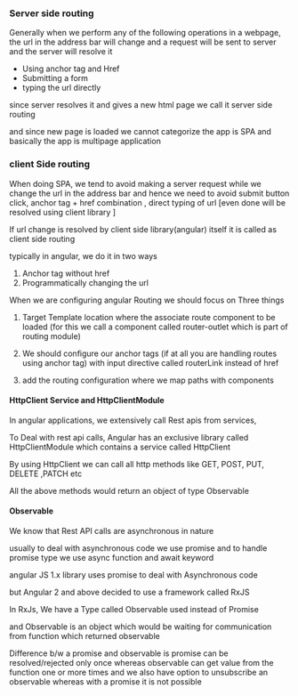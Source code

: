 ### Server side routing

Generally when we perform any of the following operations in a webpage, the 
url in the address bar will change and a request will be sent to server
and the server will resolve it

* Using anchor tag and Href
* Submitting a form
* typing the url directly

since server resolves it and gives a new html page we call it server side
routing

and since new page is loaded we cannot categorize the app is SPA and basically
the app is multipage application

### client Side routing

When doing SPA, we tend to avoid making a server request
while we change the url in the address bar and hence
we need to avoid submit button click, anchor tag + href combination
, direct typing of url [even done will be resolved using client library ]

If url change is resolved by client side library(angular) itself it
is called as client side routing

typically in angular, we do it in two ways

1. Anchor tag without href
2. Programmatically changing the url

When we are configuring angular Routing we should focus on Three things

1. Target Template location where the associate route component to be loaded
(for this we call a component called router-outlet which is part of routing module)

2. We should configure our anchor tags (if at all you are handling
routes using anchor tag)  with input directive called routerLink
instead of href

3. add the routing configuration where we map paths with components


#### HttpClient Service and HttpClientModule

In angular applications, we extensively call Rest apis from 
services,

To Deal with rest api calls, Angular has an exclusive library
called HttpClientModule which contains a service called HttpClient

By using HttpClient we can call all http methods like GET, POST, PUT, DELETE ,PATCH etc

All the above methods would return an object of type Observable

#### Observable

We know that Rest API calls are asynchronous in nature

usually to deal with asynchronous code we use promise and
to handle promise type we use async function and await keyword

angular JS 1.x library uses promise to deal with Asynchronous code

but Angular 2 and above decided to use a framework called RxJS

In RxJs, We have a Type called Observable used instead of
Promise

and Observable is an object which would be waiting
for communication from function which returned observable

Difference b/w a promise and observable is promise can be resolved/rejected
only once whereas observable can get value from the function one or more times
and we also have option to unsubscribe an observable whereas with a promise
it is not possible